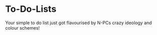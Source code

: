 # To-Do-Lists
 Your simple to do list just got flavourised by N-PCs crazy ideology and colour schemes!
